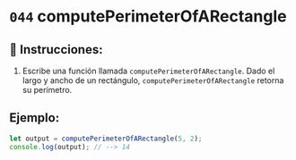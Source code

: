 # `044` computePerimeterOfARectangle

## 📝 Instrucciones:

1. Escribe una función llamada `computePerimeterOfARectangle`. Dado el largo y ancho de un rectángulo, `computePerimeterOfARectangle` retorna su perímetro.

## Ejemplo:

```Javascript
let output = computePerimeterOfARectangle(5, 2);
console.log(output); // --> 14
```
